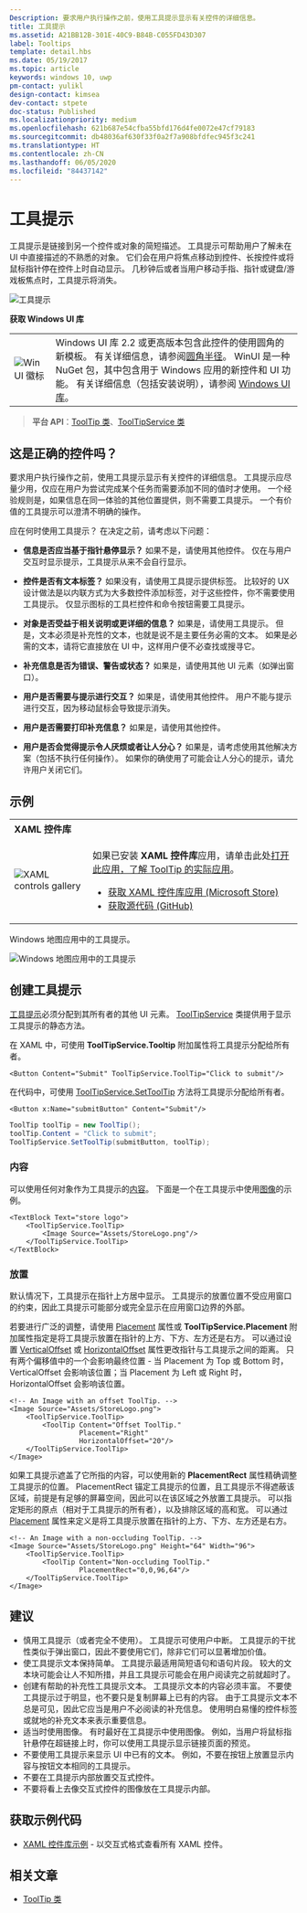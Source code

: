 ```yaml
---
Description: 要求用户执行操作之前，使用工具提示显示有关控件的详细信息。
title: 工具提示
ms.assetid: A21BB12B-301E-40C9-B84B-C055FD43D307
label: Tooltips
template: detail.hbs
ms.date: 05/19/2017
ms.topic: article
keywords: windows 10, uwp
pm-contact: yulikl
design-contact: kimsea
dev-contact: stpete
doc-status: Published
ms.localizationpriority: medium
ms.openlocfilehash: 621b687e54cfba55bfd176d4fe0072e47cf79183
ms.sourcegitcommit: db48036af630f33f0a2f7a908bfdfec945f3c241
ms.translationtype: HT
ms.contentlocale: zh-CN
ms.lasthandoff: 06/05/2020
ms.locfileid: "84437142"
---
```

# <a name="tooltips"></a>工具提示

工具提示是链接到另一个控件或对象的简短描述。 工具提示可帮助用户了解未在 UI 中直接描述的不熟悉的对象。 它们会在用户将焦点移动到控件、长按控件或将鼠标指针停在控件上时自动显示。 几秒钟后或者当用户移动手指、指针或键盘/游戏板焦点时，工具提示将消失。

![工具提示](images/controls/tool-tip.png)

**获取 Windows UI 库**

|  |  |
| - | - |
| ![WinUI 徽标](images/winui-logo-64x64.png) | Windows UI 库 2.2 或更高版本包含此控件的使用圆角的新模板。 有关详细信息，请参阅[圆角半径](/windows/uwp/design/style/rounded-corner)。 WinUI 是一种 NuGet 包，其中包含用于 Windows 应用的新控件和 UI 功能。 有关详细信息（包括安装说明），请参阅 [Windows UI 库](https://docs.microsoft.com/uwp/toolkits/winui/)。 |

> **平台 API**：[ToolTip 类](/uwp/api/Windows.UI.Xaml.Controls.ToolTip)、[ToolTipService 类](https://docs.microsoft.com/uwp/api/windows.ui.xaml.controls.tooltipservice)

## <a name="is-this-the-right-control"></a>这是正确的控件吗？

要求用户执行操作之前，使用工具提示显示有关控件的详细信息。 工具提示应尽量少用，仅应在用户为尝试完成某个任务而需要添加不同的值时才使用。 一个经验规则是，如果信息在同一体验的其他位置提供，则不需要工具提示。 一个有价值的工具提示可以澄清不明确的操作。

应在何时使用工具提示？ 在决定之前，请考虑以下问题：

- **信息是否应当基于指针悬停显示？**
    如果不是，请使用其他控件。 仅在与用户交互时显示提示，工具提示从来不会自行显示。

- **控件是否有文本标签？**
    如果没有，请使用工具提示提供标签。 比较好的 UX 设计做法是以内联方式为大多数控件添加标签，对于这些控件，你不需要使用工具提示。 仅显示图标的工具栏控件和命令按钮需要工具提示。

- **对象是否受益于相关说明或更详细的信息？**
    如果是，请使用工具提示。 但是，文本必须是补充性的文本，也就是说不是主要任务必需的文本。 如果是必需的文本，请将它直接放在 UI 中，这样用户便不必查找或搜寻它。

- **补充信息是否为错误、警告或状态？**
    如果是，请使用其他 UI 元素（如弹出窗口）。

- **用户是否需要与提示进行交互？**
    如果是，请使用其他控件。 用户不能与提示进行交互，因为移动鼠标会导致提示消失。

- **用户是否需要打印补充信息？**
    如果是，请使用其他控件。

- **用户是否会觉得提示令人厌烦或者让人分心？**
    如果是，请考虑使用其他解决方案（包括不执行任何操作）。 如果你的确使用了可能会让人分心的提示，请允许用户关闭它们。

## <a name="example"></a>示例

<table>
<th align="left">XAML 控件库<th>
<tr>
<td><img src="images/xaml-controls-gallery-app-icon-sm.png" alt="XAML controls gallery"></img></td>
<td>
    <p>如果已安装 <strong style="font-weight: semi-bold">XAML 控件库</strong>应用，请单击此处<a href="xamlcontrolsgallery:/item/ToolTip">打开此应用，了解 ToolTip 的实际应用</a>。</p>
    <ul>
    <li><a href="https://www.microsoft.com/store/productId/9MSVH128X2ZT">获取 XAML 控件库应用 (Microsoft Store)</a></li>
    <li><a href="https://github.com/Microsoft/Xaml-Controls-Gallery">获取源代码 (GitHub)</a></li>
    </ul>
</td>
</tr>
</table>

Windows 地图应用中的工具提示。

![Windows 地图应用中的工具提示](images/control-examples/tool-tip-maps.png)

## <a name="create-a-tooltip"></a>创建工具提示

[工具提示](/uwp/api/Windows.UI.Xaml.Controls.ToolTip)必须分配到其所有者的其他 UI 元素。 [ToolTipService](/uwp/api/windows.ui.xaml.controls.tooltipservice) 类提供用于显示工具提示的静态方法。

在 XAML 中，可使用 **ToolTipService.Tooltip** 附加属性将工具提示分配给所有者。

```xaml
<Button Content="Submit" ToolTipService.ToolTip="Click to submit"/>
```

在代码中，可使用 [ToolTipService.SetToolTip](/uwp/api/windows.ui.xaml.controls.tooltipservice.settooltip) 方法将工具提示分配给所有者。

```xaml
<Button x:Name="submitButton" Content="Submit"/>
```

```csharp
ToolTip toolTip = new ToolTip();
toolTip.Content = "Click to submit";
ToolTipService.SetToolTip(submitButton, toolTip);
```

### <a name="content"></a>内容

可以使用任何对象作为工具提示的[内容](/uwp/api/windows.ui.xaml.controls.contentcontrol.content)。 下面是一个在工具提示中使用[图像](/uwp/api/windows.ui.xaml.controls.image)的示例。

```xaml
<TextBlock Text="store logo">
    <ToolTipService.ToolTip>
        <Image Source="Assets/StoreLogo.png"/>
    </ToolTipService.ToolTip>
</TextBlock>
```

### <a name="placement"></a>放置

默认情况下，工具提示在指针上方居中显示。 工具提示的放置位置不受应用窗口的约束，因此工具提示可能部分或完全显示在应用窗口边界的外部。

若要进行广泛的调整，请使用 [Placement](/uwp/api/windows.ui.xaml.controls.tooltip.placement) 属性或 **ToolTipService.Placement** 附加属性指定是将工具提示放置在指针的上方、下方、左方还是右方。 可以通过设置 [VerticalOffset](/uwp/api/windows.ui.xaml.controls.tooltip.verticaloffset) 或 [HorizontalOffset](/uwp/api/windows.ui.xaml.controls.tooltip.horizontaloffset) 属性更改指针与工具提示之间的距离。 只有两个偏移值中的一个会影响最终位置 - 当 Placement 为 Top 或 Bottom 时，VerticalOffset 会影响该位置；当 Placement 为 Left 或 Right 时，HorizontalOffset 会影响该位置。

```xaml
<!-- An Image with an offset ToolTip. -->
<Image Source="Assets/StoreLogo.png">
    <ToolTipService.ToolTip>
        <ToolTip Content="Offset ToolTip."
                 Placement="Right"
                 HorizontalOffset="20"/>
    </ToolTipService.ToolTip>
</Image>
```

如果工具提示遮盖了它所指的内容，可以使用新的 **PlacementRect** 属性精确调整工具提示的位置。 PlacementRect 锚定工具提示的位置，且工具提示不得遮蔽该区域，前提是有足够的屏幕空间，因此可以在该区域之外放置工具提示。 可以指定矩形的原点（相对于工具提示的所有者），以及排除区域的高和宽。 可以通过 [Placement](/uwp/api/windows.ui.xaml.controls.tooltip.placement) 属性来定义是将工具提示放置在指针的上方、下方、左方还是右方。 

```xaml
<!-- An Image with a non-occluding ToolTip. -->
<Image Source="Assets/StoreLogo.png" Height="64" Width="96">
    <ToolTipService.ToolTip>
        <ToolTip Content="Non-occluding ToolTip."
                 PlacementRect="0,0,96,64"/>
    </ToolTipService.ToolTip>
</Image>
```

## <a name="recommendations"></a>建议

- 慎用工具提示（或者完全不使用）。 工具提示可使用户中断。 工具提示的干扰性类似于弹出窗口，因此不要使用它们，除非它们可以显著增加价值。
- 使工具提示文本保持简单。 工具提示最适用简短语句和语句片段。 较大的文本块可能会让人不知所措，并且工具提示可能会在用户阅读完之前就超时了。
- 创建有帮助的补充性工具提示文本。 工具提示文本的内容必须丰富。 不要使工具提示过于明显，也不要只是复制屏幕上已有的内容。 由于工具提示文本不总是可见，因此它应当是用户不必阅读的补充信息。 使用明白易懂的控件标签或就地的补充文本来表示重要信息。
- 适当时使用图像。 有时最好在工具提示中使用图像。 例如，当用户将鼠标指针悬停在超链接上时，你可以使用工具提示显示链接页面的预览。
- 不要使用工具提示来显示 UI 中已有的文本。 例如，不要在按钮上放置显示内容与按钮文本相同的工具提示。
- 不要在工具提示内部放置交互式控件。
- 不要将看上去像交互式控件的图像放在工具提示内部。

## <a name="get-the-sample-code"></a>获取示例代码

- [XAML 控件库示例](https://github.com/Microsoft/Xaml-Controls-Gallery) - 以交互式格式查看所有 XAML 控件。

## <a name="related-articles"></a>相关文章

- [ToolTip 类](https://docs.microsoft.com/uwp/api/Windows.UI.Xaml.Controls.ToolTip)
